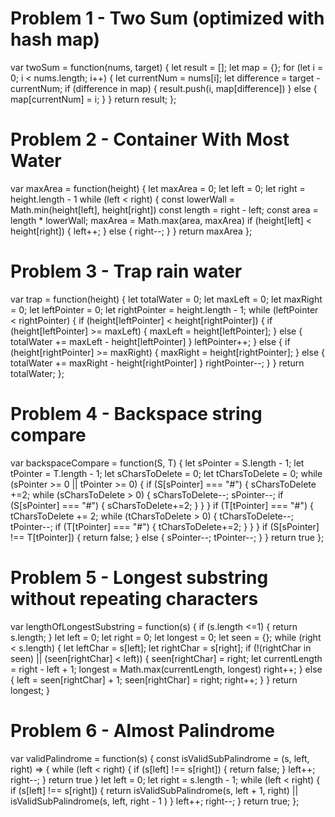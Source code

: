 # Problem 1 - Two Sum (optimized with hash map)

var twoSum = function(nums, target) {
let result = [];
let map = {};
for (let i = 0; i < nums.length; i++) {
let currentNum = nums[i];
let difference = target - currentNum;
if (difference in map) {
result.push(i, map[difference])
} else {
map[currentNum] = i;
}
}
return result;
};

# Problem 2 - Container With Most Water

var maxArea = function(height) {
let maxArea = 0;
let left = 0;
let right = height.length - 1
while (left < right) {
const lowerWall = Math.min(height[left], height[right])
const length = right - left;
const area = length \* lowerWall;
maxArea = Math.max(area, maxArea)
if (height[left] < height[right]) {
left++;
} else {
right--;
}
}
return maxArea
};

# Problem 3 - Trap rain water

var trap = function(height) {
let totalWater = 0;
let maxLeft = 0;
let maxRight = 0;
let leftPointer = 0;
let rightPointer = height.length - 1;
while (leftPointer < rightPointer) {
if (height[leftPointer] < height[rightPointer]) {
if (height[leftPointer] >= maxLeft) {
maxLeft = height[leftPointer];
} else {
totalWater += maxLeft - height[leftPointer]
}
leftPointer++;
} else {
if (height[rightPointer] >= maxRight) {
maxRight = height[rightPointer];
} else {
totalWater += maxRight - height[rightPointer]
}
rightPointer--;
}
}
return totalWater;
};

# Problem 4 - Backspace string compare

var backspaceCompare = function(S, T) {
let sPointer = S.length - 1;
let tPointer = T.length - 1;
let sCharsToDelete = 0;
let tCharsToDelete = 0;
while (sPointer >= 0 || tPointer >= 0) {
if (S[sPointer] === "#") {
sCharsToDelete +=2;
while (sCharsToDelete > 0) {
sCharsToDelete--;
sPointer--;
if (S[sPointer] === "#") {
sCharsToDelete+=2;
}
}
}
if (T[tPointer] === "#") {
tCharsToDelete += 2;
while (tCharsToDelete > 0) {
tCharsToDelete--;
tPointer--;
if (T[tPointer] === "#") {
tCharsToDelete+=2;
}
}
}
if (S[sPointer] !== T[tPointer]) {
return false;
} else {
sPointer--;
tPointer--;
}
}
return true
};

# Problem 5 - Longest substring without repeating characters

var lengthOfLongestSubstring = function(s) {
if (s.length <=1) {
return s.length;
}
let left = 0;
let right = 0;
let longest = 0;
let seen = {};
while (right < s.length) {
let leftChar = s[left];
let rightChar = s[right];
if (!(rightChar in seen) || (seen[rightChar] < left)) {
seen[rightChar] = right;
let currentLength = right - left + 1;
longest = Math.max(currentLength, longest)
right++;
} else {
left = seen[rightChar] + 1;
seen[rightChar] = right;
right++;
}
}
return longest;
}

# Problem 6 - Almost Palindrome

var validPalindrome = function(s) {
const isValidSubPalindrome = (s, left, right) => {
while (left < right) {
if (s[left] !== s[right]) {
return false;
}
left++;
right--;
}
return true
}
let left = 0;
let right = s.length - 1;
while (left < right) {
if (s[left] !== s[right]) {
return isValidSubPalindrome(s, left + 1, right) || isValidSubPalindrome(s, left, right - 1 )
}
left++;
right--;
}
return true;
};
